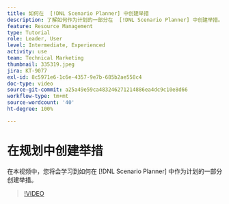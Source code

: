 ```yaml
---
title: 如何在  [!DNL Scenario Planner] 中创建举措
description: 了解如何作为计划的一部分在  [!DNL Scenario Planner] 中创建举措。
feature: Resource Management
type: Tutorial
role: Leader, User
level: Intermediate, Experienced
activity: use
team: Technical Marketing
thumbnail: 335319.jpeg
jira: KT-9077
exl-id: 8c5971e6-1c6e-4357-9e7b-685b2ae558c4
doc-type: video
source-git-commit: a25a49e59ca483246271214886ea4dc9c10e8d66
workflow-type: tm+mt
source-wordcount: '40'
ht-degree: 100%

---
```


# 在规划中创建举措

在本视频中，您将会学习到如何在 [!DNL Scenario Planner] 中作为计划的一部分创建举措。

>[!VIDEO](https://video.tv.adobe.com/v/335319/?quality=12&learn=on)
